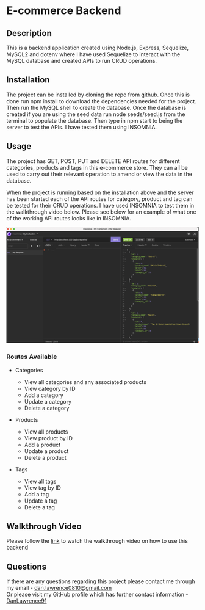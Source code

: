 # E-commerce Backend

## Description

This is a backend application created using Node.js, Express, Sequelize, MySQL2 and dotenv where I have used Sequelize to interact with the MySQL database and created APIs to run CRUD operations.

## Installation

The project can be installed by cloning the repo from github. Once this is done run npm install to download the dependencies needed for the project. Then run the MySQL shell to create the database. Once the database is created if you are using the seed data run node seeds/seed.js from the terminal to populate the database. Then type in npm start to being the server to test the APIs. I have tested them using INSOMNIA.

## Usage

The project has GET, POST, PUT and DELETE API routes for different categories, products and tags in this e-commerce store. They can all be used to carry out their relevant operation to amend or view the data in the database.

When the project is running based on the installation above and the server has been started each of the API routes for category, product and tag can be tested for their CRUD operations. I have used INSOMNIA to test them in the walkthrough video below. Please see below for an example of what one of the working API routes looks like in INSOMNIA.

![Example of API GET route working in Insomnia](./assets/readme1.png)

### Routes Available

- Categories

  - View all categories and any associated products
  - View category by ID
  - Add a category
  - Update a category
  - Delete a category

- Products

  - View all products
  - View product by ID
  - Add a product
  - Update a product
  - Delete a product

- Tags

  - View all tags
  - View tag by ID
  - Add a tag
  - Update a tag
  - Delete a tag

## Walkthrough Video

Please follow the [link](https://drive.google.com/file/d/1aCRBDPBlVdz0JoErIgLr3fVIqbeKIgzw/view?usp=sharing) to watch the walkthrough video on how to use this backend

## Questions

If there are any questions regarding this project please contact me through my email - dan.lawrence0810@gmail.com <br>
Or please visit my GitHub profile which has further contact information - [DanLawrence91](https://github.com/DanLawrence91)
